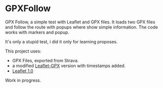 # GPXFollow
GPX Follow, a simple test with Leaflet and GPX files. It loads two GPX files and follow the route with popups where show simple information. The code works with markers and popup. 

It's only a stupid test, i did it only for learning proposes. 

This project uses:
 * GPX Files, exported from Strava.
 * a modified [Leaflet-GPX](https://github.com/mpetazzoni/leaflet-gpx) version with timestamps added.
 * [Leaflet 1.0](https://github.com/Leaflet/Leaflet)

Work in progress.
